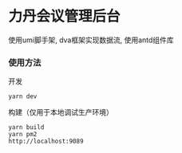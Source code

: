 # 力丹会议管理后台

使用umi脚手架, dva框架实现数据流, 使用antd组件库

### 使用方法

开发

```
yarn dev
```

构建（仅用于本地调试生产环境）

```
yarn build
yarn pm2
http://localhost:9089
```
